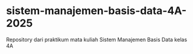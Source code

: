 # sistem-manajemen-basis-data-4A-2025
Repository dari praktikum mata kuliah Sistem Manajemen Basis Data kelas 4A
